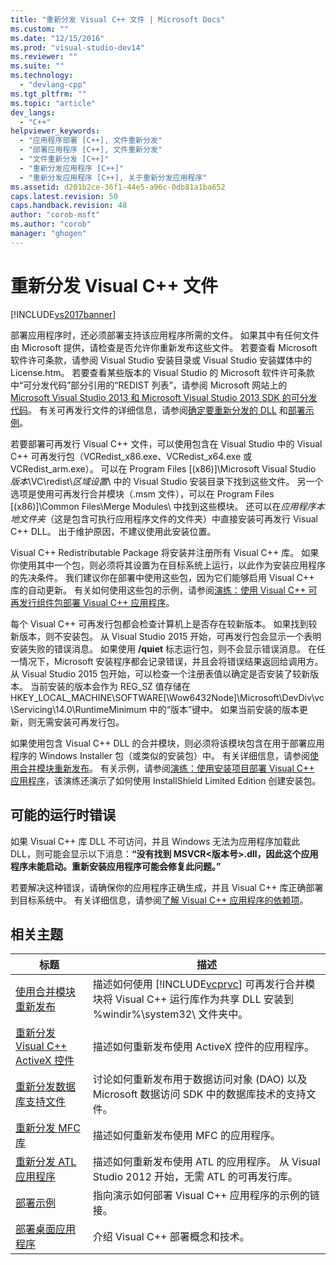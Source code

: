 ```yaml
---
title: "重新分发 Visual C++ 文件 | Microsoft Docs"
ms.custom: ""
ms.date: "12/15/2016"
ms.prod: "visual-studio-dev14"
ms.reviewer: ""
ms.suite: ""
ms.technology: 
  - "devlang-cpp"
ms.tgt_pltfrm: ""
ms.topic: "article"
dev_langs: 
  - "C++"
helpviewer_keywords: 
  - "应用程序部署 [C++], 文件重新分发"
  - "部署应用程序 [C++], 文件重新分发"
  - "文件重新分发 [C++]"
  - "重新分发应用程序 [C++]"
  - "重新分发应用程序 [C++], 关于重新分发应用程序"
ms.assetid: d201b2ce-36f1-44e5-a96c-0db81a1ba652
caps.latest.revision: 50
caps.handback.revision: 48
author: "corob-msft"
ms.author: "corob"
manager: "ghogen"
---
```

# 重新分发 Visual C++ 文件
[!INCLUDE[vs2017banner](../assembler/inline/includes/vs2017banner.md)]

部署应用程序时，还必须部署支持该应用程序所需的文件。  如果其中有任何文件由 Microsoft 提供，请检查是否允许你重新发布这些文件。  若要查看 Microsoft 软件许可条款，请参阅 Visual Studio 安装目录或 Visual Studio 安装媒体中的 License.htm。  若要查看某些版本的 Visual Studio 的 Microsoft 软件许可条款中“可分发代码”部分引用的“REDIST 列表”，请参阅 Microsoft 网站上的 [Microsoft Visual Studio 2013 和 Microsoft Visual Studio 2013 SDK 的可分发代码](http://go.microsoft.com/fwlink/p/?LinkId=313603)。  有关可再发行文件的详细信息，请参阅[确定要重新分发的 DLL](../ide/determining-which-dlls-to-redistribute.md) 和[部署示例](../ide/deployment-examples.md)。  
  
 若要部署可再发行 Visual C\+\+ 文件，可以使用包含在 Visual Studio 中的 Visual C\+\+ 可再发行包（VCRedist\_x86.exe、VCRedist\_x64.exe 或 VCRedist\_arm.exe）。  可以在 Program Files \[\(x86\)\]\\Microsoft Visual Studio *版本*\\VC\\redist\\*区域设置*\\ 中的 Visual Studio 安装目录下找到这些文件。  另一个选项是使用可再发行合并模块（.msm 文件），可以在 Program Files \[\(x86\)\]\\Common Files\\Merge Modules\\ 中找到这些模块。  还可以在*应用程序本地文件夹*（这是包含可执行应用程序文件的文件夹）中直接安装可再发行 Visual C\+\+ DLL。  出于维护原因，不建议使用此安装位置。  
  
 Visual C\+\+ Redistributable Package 将安装并注册所有 Visual C\+\+ 库。  如果你使用其中一个包，则必须将其设置为在目标系统上运行，以此作为安装应用程序的先决条件。  我们建议你在部署中使用这些包，因为它们能够启用 Visual C\+\+ 库的自动更新。  有关如何使用这些包的示例，请参阅[演练：使用 Visual C\+\+ 可再发行组件包部署 Visual C\+\+ 应用程序](../ide/deploying-visual-cpp-application-by-using-the-vcpp-redistributable-package.md)。  
  
 每个 Visual C\+\+ 可再发行包都会检查计算机上是否存在较新版本。  如果找到较新版本，则不安装包。  从 Visual Studio 2015 开始，可再发行包会显示一个表明安装失败的错误消息。  如果使用 **\/quiet** 标志运行包，则不会显示错误消息。  在任一情况下，Microsoft 安装程序都会记录错误，并且会将错误结果返回给调用方。  从 Visual Studio 2015 包开始，可以检查一个注册表值以确定是否安装了较新版本。  当前安装的版本会作为 REG\_SZ 值存储在 HKEY\_LOCAL\_MACHINE\\SOFTWARE\[\\Wow6432Node\]\\Microsoft\\DevDiv\\vc\\Servicing\\14.0\\RuntimeMinimum 中的“版本”键中。  如果当前安装的版本更新，则无需安装可再发行包。  
  
 如果使用包含 Visual C\+\+ DLL 的合并模块，则必须将该模块包含在用于部署应用程序的 Windows Installer 包（或类似的安装包）中。  有关详细信息，请参阅[使用合并模块重新发布](../ide/redistributing-components-by-using-merge-modules.md)。  有关示例，请参阅[演练：使用安装项目部署 Visual C\+\+ 应用程序](../ide/walkthrough-deploying-a-visual-cpp-application-by-using-a-setup-project.md)，该演练还演示了如何使用 InstallShield Limited Edition 创建安装包。  
  
## 可能的运行时错误  
 如果 Visual C\+\+ 库 DLL 不可访问，并且 Windows 无法为应用程序加载此 DLL，则可能会显示以下消息：**“没有找到 MSVCR\<版本号\>.dll，因此这个应用程序未能启动。重新安装应用程序可能会修复此问题。”**  
  
 若要解决这种错误，请确保你的应用程序正确生成，并且 Visual C\+\+ 库正确部署到目标系统中。  有关详细信息，请参阅[了解 Visual C\+\+ 应用程序的依赖项](../ide/understanding-the-dependencies-of-a-visual-cpp-application.md)。  
  
## 相关主题  
  
|标题|描述|  
|--------|--------|  
|[使用合并模块重新发布](../ide/redistributing-components-by-using-merge-modules.md)|描述如何使用 [!INCLUDE[vcprvc](../build/includes/vcprvc_md.md)] 可再发行合并模块将 Visual C\+\+ 运行库作为共享 DLL 安装到 %windir%\\system32\\ 文件夹中。|  
|[重新分发 Visual C\+\+ ActiveX 控件](../ide/redistributing-visual-cpp-activex-controls.md)|描述如何重新发布使用 ActiveX 控件的应用程序。|  
|[重新分发数据库支持文件](../ide/redistributing-database-support-files.md)|讨论如何重新发布用于数据访问对象 \(DAO\) 以及 Microsoft 数据访问 SDK 中的数据库技术的支持文件。|  
|[重新分发 MFC 库](../ide/redistributing-the-mfc-library.md)|描述如何重新发布使用 MFC 的应用程序。|  
|[重新分发 ATL 应用程序](../ide/redistributing-an-atl-application.md)|描述如何重新发布使用 ATL 的应用程序。  从 Visual Studio 2012 开始，无需 ATL 的可再发行库。|  
|[部署示例](../ide/deployment-examples.md)|指向演示如何部署 Visual C\+\+ 应用程序的示例的链接。|  
|[部署桌面应用程序](../ide/deploying-native-desktop-applications-visual-cpp.md)|介绍 Visual C\+\+ 部署概念和技术。|